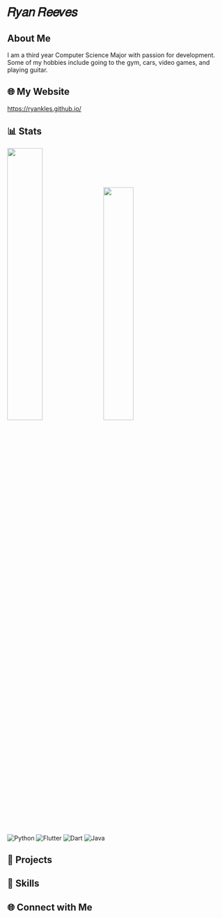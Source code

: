 # 𝑅𝑦𝑎𝑛 𝑅𝑒𝑒𝑣𝑒𝑠


## About Me

<!-- Brief introduction about yourself, your interests, and what you do -->

I am a third year Computer Science Major with passion for development. Some of my hobbies include going to the gym, cars, video games, and playing guitar. 

## 🌐 My Website

https://ryankles.github.io/

## 📊 Stats

<!-- GitHub Stats -->

<div class='container'>
<img style="height: auto; width: 40%;" class="img" src="https://github-readme-stats-sigma-five.vercel.app/api?username=ryankles&count_private=true&theme=dark&show_icons=true" />
&nbsp;
&nbsp;
<img style="height: auto; width: 37%;" class="img" src="https://github-readme-stats-sigma-five.vercel.app/api/top-langs/?username=ryankles&theme=dark&layout=compact" /></div>
</div>

<!-- Additional Badges/Information -->

<!-- You can add badges for your programming languages, tools, etc. Example: -->
![Python](https://img.shields.io/badge/-Python-3776AB?style=flat-square&logo=python&logoColor=white)
![Flutter](https://img.shields.io/badge/-Flutter-02569B?style=flat-square&logo=flutter&logoColor=white)
![Dart](https://img.shields.io/badge/-Dart-0175C2?style=flat-square&logo=dart&logoColor=white)
![Java](https://img.shields.io/badge/-Java-007396?style=flat-square&logo=java&logoColor=white)

<!-- Feel free to add more sections based on your preferences and needs. -->


## 🚀 Projects

## 💼 Skills

## 🌐 Connect with Me

<!-- Social media and contact links -->


